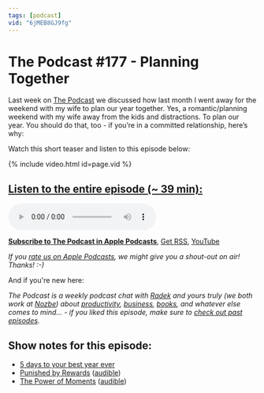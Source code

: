 ```yaml
---
tags: [podcast]
vid: "6jMEB8GJ9fg"
---
```


# The Podcast #177 - Planning Together

Last week on [The Podcast][p] we discussed how last month I went away for the weekend with my wife to plan our year together. Yes, a romantic/planning weekend with my wife away from the kids and distractions. To plan our year. You should do that, too - if you’re in a committed relationship, here’s why:

Watch this short teaser and listen to this episode below:

{% include video.html id=page.vid %}

<!--More-->

## [Listen to the entire episode (~ 39 min):][e]

<audio controls>
<source src="https://files.nozbe.com/podcast/177.mp3" type="audio/mpeg">
</audio>

**[Subscribe to The Podcast in Apple Podcasts][i]**, [Get RSS][rss], [YouTube][y]

*If you [rate us on Apple Podcasts][i], we might give you a shout-out on air! Thanks! :-)*

And if you're new here:

*The Podcast is a weekly podcast chat with [Radek][r] and yours truly (we both work at [Nozbe][n]) about [productivity](/tag/productivity), [business](/tag/business), [books](/tag/books), and whatever else comes to mind… - if you liked this episode, make sure to [check out past episodes](/tag/podcast).*

## Show notes for this episode:

  * [5 days to your best year ever](https://bestyearever.me/)
  * [Punished by Rewards](https://www.amazon.com/Punished-Rewards-Trouble-Incentive-Praise/dp/0618001816) ([audible](https://www.audible.com.au/pd/Punished-by-Rewards-Audiobook/B073KJDCTX))
  * [The Power of Moments](https://www.amazon.com/Power-Moments-Certain-Experiences-Extraordinary/dp/1501147765) ([audible](https://www.audible.com/pd/The-Power-of-Moments-Audiobook/B074V1XGSZ))

[y]: https://michael.gratis/thepodcastyt
[rss]: http://thepodcast.fm/episodes?format=RSS
[e]: http://thepodcast.fm/episodes/177

[p]: https://michael.gratis/thepodcastfm
[n]: https://michael.gratis/nozbe
[r]: https://michael.gratis/radex
[i]: https://michael.gratis/thepodcast
[o]: https://michael.gratis/ipadonly

